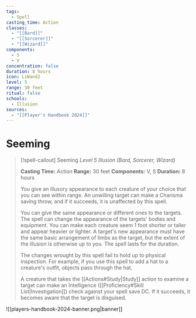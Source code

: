```yaml
---
tags:
  - Spell
casting_time: Action
classes:
  - "[[Bard]]"
  - "[[Sorcerer]]"
  - "[[Wizard]]"
components:
  - S
  - V
concentration: false
duration: 8 hours
icon: LiWand2
level: 5
range: 30 feet
ritual: false
schools:
  - Illusion
sources:
  - "[[Player's Handbook 2024]]"
---
```


# Seeming

>[!spell-callout] Seeming
>_Level 5 Illusion (Bard, Sorcerer, Wizard)_
>
>**Casting Time:** Action
>**Range:** 30 feet
>**Components:** V, S
>**Duration:** 8 hours
>
>You give an illusory appearance to each creature of your choice that you can see within range. An unwilling target can make a Charisma saving throw, and if it succeeds, it is unaffected by this spell.
>
>You can give the same appearance or different ones to the targets. The spell can change the appearance of the targets' bodies and equipment. You can make each creature seem 1 foot shorter or taller and appear heavier or lighter. A target's new appearance must have the same basic arrangement of limbs as the target, but the extent of the illusion is otherwise up to you. The spell lasts for the duration.
>
>The changes wrought by this spell fail to hold up to physical inspection. For example, if you use this spell to add a hat to a creature's outfit, objects pass through the hat.
>
>A creature that takes the [[Actions#Study\|Study]] action to examine a target can make an Intelligence ([[Proficiency#Skill List\|Investigation]]) check against your spell save DC. If it succeeds, it becomes aware that the target is disguised.


![[players-handbook-2024-banner.png|banner]]
